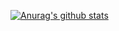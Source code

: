[![Anurag's github stats](https://github-readme-stats.vercel.app/api?username=lucaslow)](https://github.com/anuraghazra/github-readme-stats)
